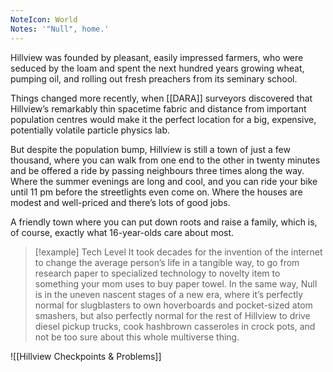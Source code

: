 ```yaml
---
NoteIcon: World
Notes: '"Null", home.'
---
```

Hillview was founded by pleasant, easily impressed farmers, who were seduced by the loam and spent the
next hundred years growing wheat, pumping oil, and rolling out fresh preachers from its seminary school.

Things changed more recently, when [[DARA]] surveyors discovered that Hillview’s remarkably thin spacetime
fabric and distance from important population centres would make it the perfect location for a big, expensive,
potentially volatile particle physics lab.

But despite the population bump, Hillview is still a town of just a few thousand, where you can walk from one
end to the other in twenty minutes and be offered a ride by passing neighbours three times along the way.
Where the summer evenings are long and cool, and you can ride your bike until 11 pm before the streetlights
even come on. Where the houses are modest and well-priced and there’s lots of good jobs.

A friendly town where you can put down roots and raise a family, which is, of course, exactly what 16-year-olds care about most.

> [!example] Tech Level
> It took decades for the invention of the internet to change the average person’s life in a tangible way, to go from research paper to specialized technology to novelty item to something your mom uses to buy paper towel. In the same way, Null is in the uneven nascent stages of a new era, where it’s perfectly normal for slugblasters to own hoverboards and pocket-sized atom smashers, but also perfectly normal for the rest of Hillview to drive diesel pickup trucks, cook hashbrown casseroles in crock pots, and not be too sure about this whole multiverse thing.


![[Hillview Checkpoints & Problems]]